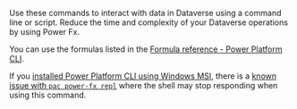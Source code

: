 Use these commands to interact with data in Dataverse using a command line or script. Reduce the time and complexity of your Dataverse operations by using Power Fx.

You can use the formulas listed in the [Formula reference - Power Platform CLI](../../../../power-fx/formula-reference-pac-cli.md).

If you [installed Power Platform CLI using Windows MSI](../../../howto/install-cli-msi.md), there is a [known issue with `pac power-fx repl`](../../../howto/install-cli-msi.md#known-issue-with-pac-power-fx-repl) where the shell may stop responding when using this command.